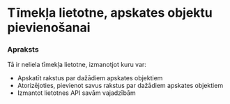 # Tīmekļa lietotne, apskates objektu pievienošanai

### Apraksts
Tā ir neliela tīmekļa lietotne, izmanotjot kuru var:

* Apskatīt rakstus par dažādiem apskates objektiem
* Atorizējoties, pievienot savus rakstus par dažādiem apskates objektiem
* Izmantot lietotnes API savām vajadzībām


